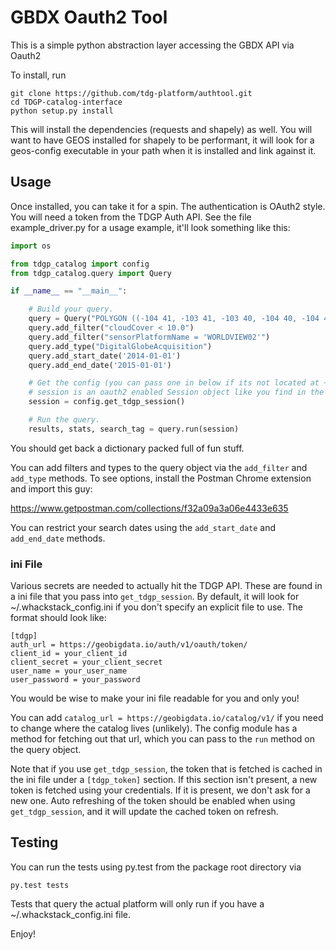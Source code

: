 # GBDX Oauth2 Tool

This is a simple python abstraction layer accessing the GBDX API via Oauth2

To install, run

```
git clone https://github.com/tdg-platform/authtool.git
cd TDGP-catalog-interface
python setup.py install
```

This will install the dependencies (requests and shapely) as well. You will want to have GEOS installed for shapely to be performant, it will look for a geos-config executable in your path when it is installed and link against it.

## Usage

Once installed, you can take it for a spin. The authentication is OAuth2 style. You will need a token from the TDGP Auth API.
See the file example_driver.py for a usage example, it'll look something like this:

```python
import os

from tdgp_catalog import config
from tdgp_catalog.query import Query

if __name__ == "__main__":

    # Build your query.
    query = Query("POLYGON ((-104 41, -103 41, -103 40, -104 40, -104 41))")
    query.add_filter("cloudCover < 10.0")
    query.add_filter("sensorPlatformName = 'WORLDVIEW02'")
    query.add_type("DigitalGlobeAcquisition")
    query.add_start_date('2014-01-01')
    query.add_end_date('2015-01-01')

    # Get the config (you can pass one in below if its not located at ~/.whackstack_config.ini)
	# session is an oauth2 enabled Session object like you find in the reqeusts package
    session = config.get_tdgp_session()

    # Run the query.
    results, stats, search_tag = query.run(session)
```

You should get back a dictionary packed full of fun stuff.

You can add filters and types to the query object via the `add_filter` and `add_type` methods.  To see options, install the Postman Chrome extension and import this guy:

https://www.getpostman.com/collections/f32a09a3a06e4433e635

You can restrict your search dates using the `add_start_date` and `add_end_date` methods.

### ini File

Various secrets are needed to actually hit the TDGP API.  These are found in a ini file that you pass into `get_tdgp_session`.  By default, it will look for ~/.whackstack_config.ini if you don't specify an explicit file to use.  The format should look like:

```
[tdgp]
auth_url = https://geobigdata.io/auth/v1/oauth/token/
client_id = your_client_id
client_secret = your_client_secret
user_name = your_user_name
user_password = your_password
```

You would be wise to make your ini file readable for you and only you!

You can add `catalog_url = https://geobigdata.io/catalog/v1/` if you need to change where the catalog lives (unlikely).  The config module has a method for fetching out that url, which you can pass to the `run` method on the query object.

Note that if you use `get_tdgp_session`, the token that is fetched is cached in the ini file under  a `[tdgp_token]` section.  If this section isn't present, a new token is fetched using your credentials.  If it is present, we don't ask for a new one.  Auto refreshing of the token should be enabled when using `get_tdgp_session`, and it will update the cached token on refresh.  

## Testing

You can run the tests using py.test from the package root directory via

```
py.test tests
```

Tests that query the actual platform will only run if you have a ~/.whackstack_config.ini file.  

Enjoy!
